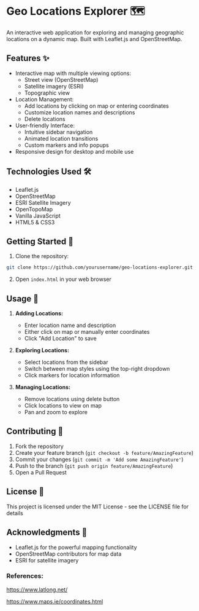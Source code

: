 # Geo Locations Explorer 🗺️

An interactive web application for exploring and managing geographic locations on a dynamic map. Built with Leaflet.js and OpenStreetMap.

## Features ✨

- Interactive map with multiple viewing options:
  - Street view (OpenStreetMap)
  - Satellite imagery (ESRI)
  - Topographic view
- Location Management:
  - Add locations by clicking on map or entering coordinates
  - Customize location names and descriptions
  - Delete locations
- User-friendly Interface:
  - Intuitive sidebar navigation
  - Animated location transitions
  - Custom markers and info popups
- Responsive design for desktop and mobile use

## Technologies Used 🛠️

- Leaflet.js
- OpenStreetMap
- ESRI Satellite Imagery
- OpenTopoMap
- Vanilla JavaScript
- HTML5 & CSS3

## Getting Started 🚀

1. Clone the repository:
```bash
git clone https://github.com/yourusername/geo-locations-explorer.git
```

2. Open `index.html` in your web browser

## Usage 📝

1. **Adding Locations:**
   - Enter location name and description
   - Either click on map or manually enter coordinates
   - Click "Add Location" to save

2. **Exploring Locations:**
   - Select locations from the sidebar
   - Switch between map styles using the top-right dropdown
   - Click markers for location information

3. **Managing Locations:**
   - Remove locations using delete button
   - Click locations to view on map
   - Pan and zoom to explore

## Contributing 🤝

1. Fork the repository
2. Create your feature branch (`git checkout -b feature/AmazingFeature`)
3. Commit your changes (`git commit -m 'Add some AmazingFeature'`)
4. Push to the branch (`git push origin feature/AmazingFeature`)
5. Open a Pull Request

## License 📄

This project is licensed under the MIT License - see the LICENSE file for details

## Acknowledgments 👏

- Leaflet.js for the powerful mapping functionality
- OpenStreetMap contributors for map data
- ESRI for satellite imagery

### References:
https://www.latlong.net/

https://www.maps.ie/coordinates.html
